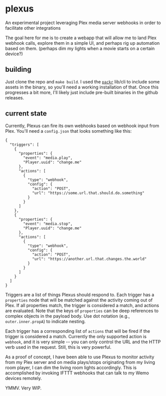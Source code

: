 # plexus
An experimental project leveraging Plex media server webhooks in order to facilitate other integrations

The goal here for me is to create a webapp that will allow me to land Plex webhook calls, explore them in a simple UI, and perhaps rig up automation based on them. (perhaps dim my lights when a movie starts on a certain device?)

## building

Just clone the repo and `make build`.  I used the [`packr`](https://github.com/gobuffalo/packr) lib/cli to include some assets in the binary, so you'll need a working installation of that.  Once this progresses a bit more, I'll likely just include pre-built binaries in the github releases.

## current state

Currently, Plexus can fire its own webhooks based on webhook input from Plex.  You'll need a `config.json` that looks something like this:

```
{
  "triggers": [
    {
      "properties": {
        "event": "media.play",
        "Player.uuid": "change.me"
      },
      "actions": [
        {
          "type": "webhook",
          "config": {
            "action": "POST",
            "url": "https://some.url.that.should.do.something"
          }
        }
      ]
    },
    {
      "properties": {
        "event": "media.stop",
        "Player.uuid": "change.me"
      },
      "actions": [
        {
          "type": "webhook",
          "config": {
            "action": "POST",
            "url": "https://another.url.that.changes.the.world"
          }
        }
      ]
    }
  ]
}
```

Triggers are a list of things Plexus should respond to.  Each trigger has a `properties` node that will be matched against the activity coming out of Plex.  If all properties match, the trigger is considered a match, and actions are evaluated.  Note that the keys of `properties` can be deep references to complex objects in the payload body.  Use dot notation (e.g., `outer.inner.propA`) to indicate nesting.

Each trigger has a corresponding list of `actions` that will be fired if the trigger is considered a match.  Currently the only supported action is `webhook`, and it is very simple -- you can only control the URL and the HTTP verb used in the request.  Still, this is very powerful.

As a proof of concept, I have been able to use Plexus to monitor activity from my Plex server and on media plays/stops originating from my living room player, I can dim the living room lights accordingly.  This is accomplished by invoking IFTTT webhooks that can talk to my Wemo devices remotely.

YMMV.  Very WIP.
